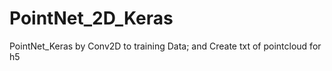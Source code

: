 # PointNet_2D_Keras
PointNet_Keras by Conv2D to training Data; and Create txt of pointcloud for h5 
